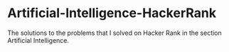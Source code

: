 # Artificial-Intelligence-HackerRank

The solutions to the problems that I solved on Hacker Rank in the section Artificial Intelligence.
